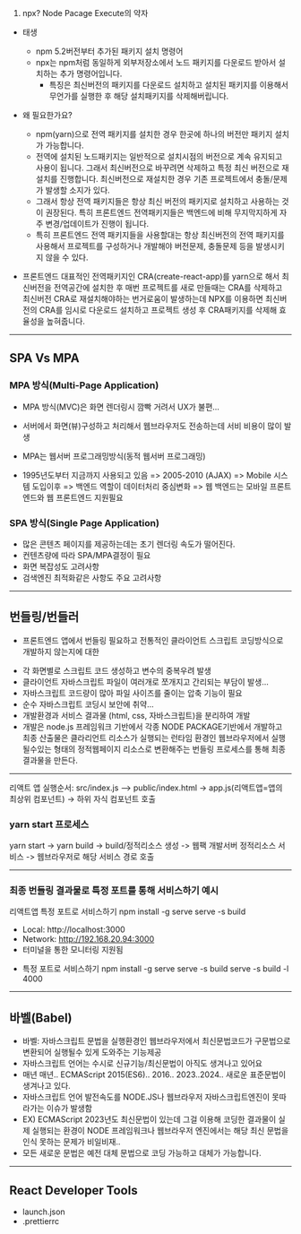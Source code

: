 1. npx? Node Pacage Execute의 약자

- 태생
  - npm 5.2버전부터 추가된 패키지 설치 명령어
  - npx는 npm처럼 동일하게 외부저장소에서 노드 패키지를 다운로드 받아서 설치하는 추가 명령어입니다.
    - 특징은 최신버전의 패키지를 다운로드 설치하고 설치된 패키지를 이용해서 무언가를 실행한 후 해당 설치패키지를 삭제해버립니다.
- 왜 필요한가요?

  - npm(yarn)으로 전역 패키지를 설치한 경우 한곳에 하나의 버전만 패키지 설치가 가능합니다.
  - 전역에 설치된 노드패키지는 일반적으로 설치시점의 버전으로 계속 유지되고 사용이 됩니다. 그래서 최신버전으로 바꾸려면 삭제하고 특정 최신 버전으로 재설치를 진행합니다. 최신버전으로 재설치한 경우 기존 프로젝트에서 충돌/문제가 발생할 소지가 있다.
  - 그래서 항상 전역 패키지들은 항상 최신 버전의 패키지로 설치하고 사용하는 것이 권장된다. 특히 프론트엔드 전역패키지들은 백엔드에 비해 무지막지하게 자주 변경/업데이트가 진행이 됩니다.
  - 특히 프론트엔드 전역 패키지들을 사용할대는 항상 최신버전의 전역 패키지를 사용해서 프로젝트를 구성하거나 개발해야 버전문제, 충돌문제 등을 발생시키지 않을 수 있다.

- 프론트엔드 대표적인 전역패키지인 CRA(create-react-app)를 yarn으로 해서 최신버전을 전역공간에 설치한 후 매번 프로젝트를 새로 만들때는 CRA를 삭제하고 최신버전 CRA로 재설치해야하는 번거로움이 발생하는데 NPX를 이용하면 최신버전의 CRA를 임시로 다운로드 설치하고 프로젝트 생성 후 CRA패키지를 삭제해 효율성을 높혀줍니다.

---

## SPA Vs MPA

### MPA 방식(Multi-Page Application)

- MPA 방식(MVC)은 화면 렌더링시 깜빡 거려서 UX가 불편...

- 서버에서 화면(뷰)구성하고 처리해서 웹브라우저도 전송하는데 서비 비용이 많이 발생

- MPA는 웹서버 프로그래밍방식(동적 웹서버 프로그래밍)
- 1995년도부터 지금까지 사용되고 있음 => 2005-2010 (AJAX) => Mobile 시스템 도입이후 => 백엔드 역할이 데이터처리 중심변화 => 웹 백엔드는 모바일 프론트엔드와 웹 프론트엔드 지원필요

### SPA 방식(Single Page Application)

- 많은 콘텐츠 페이지를 제공하는데는 초기 렌더링 속도가 떨어진다.
- 컨텐츠량에 따라 SPA/MPA결정이 필요
- 화면 복잡성도 고려사항
- 검색엔진 최적화같은 사항도 주요 고려사항

---

## 번들링/번들러

- 프론트엔드 앱에서 번들링 필요하고 전통적인 클라이언트 스크립트 코딩방식으로 개발하지 않는지에 대한

* 각 화면별로 스크립트 코드 생성하고 변수의 중복우려 발생
* 클라이언트 자바스크립트 파일이 여러개로 쪼개지고 간리되는 부담이 발생...
* 자바스크립트 코드량이 많아 파일 사이즈를 줄이는 압축 기능이 필요
* 순수 자바스크립트 코딩시 보안에 취약...
* 개발환경과 서비스 결과물 (html, css, 자바스크립트)을 분리하여 개발
* 개발은 node.js 프레임워크 기반에서 각종 NODE PACKAGE기반에서 개발하고 최종 산출물은 클라리언트 리소스가 실행되는 런타임 환경인 웹브라우저에서 실행될수있는 형태의 정적웹페이지 리소스로 변환해주는 번들링 프로세스를 통해 최종 결과물을 만든다.

---

리액트 앱 실행순서:
src/index.js --> public/index.html -> app.js(리액트앱=앱의 최상위 컴포넌트) -> 하위 자식 컴포넌트 호출

### yarn start 프로세스

yarn start -> yarn build -> build/정적리소스 생성 -> 웹팩 개발서버 정적리소스 서비스 -> 웹브라우저로 해당 서비스 경로 호출

---

### 최종 번들링 결과물로 특정 포트를 통해 서비스하기 예시

리액트앱 특정 포트로 서비스하기
npm install -g serve
serve -s build

- Local: http://localhost:3000
- Network: http://192.168.20.94:3000
- 터미널을 통한 모니터링 지원됨

* 특정 포트로 서비스하기
  npm install -g serve
  serve -s build
  serve -s build -l 4000

---

## 바벨(Babel)

- 바벨: 자바스크립트 문법을 실행환경인 웹브라우저에서 최신문법코드가 구문법으로 변환되어 실행될수 있게 도와주는 기능제공
- 자바스크립트 언어는 수시로 신규기능/최신문법이 아직도 생겨나고 있어요
- 매년 매년.. ECMAScript 2015(ES6).. 2016.. 2023..2024.. 새로운 표준문법이 생겨나고 있다.
- 자바스크립트 언어 발전속도를 NODE.JS나 웹브라우저 자바스크립트엔진이 못따라가는 이슈가 발생함
- EX) ECMAScript 2023년도 최신문법이 있는데 그걸 이용해 코딩한 결과물이 실제 실행되는 환경이 NODE 프레임워크나 웹브라우저 엔진에서는 해당 최신 문법을 인식 못하는 문제가 비일비재..
- 모든 새로운 문법은 예전 대체 문법으로 코딩 가능하고 대체가 가능합니다.

---

## React Developer Tools

- launch.json
- .prettierrc
